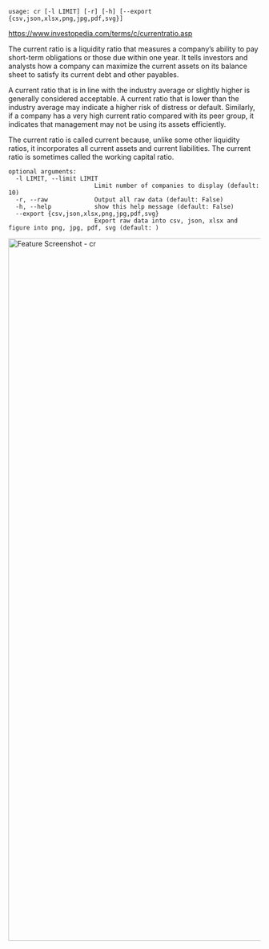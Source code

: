 ```text
usage: cr [-l LIMIT] [-r] [-h] [--export {csv,json,xlsx,png,jpg,pdf,svg}]
```

https://www.investopedia.com/terms/c/currentratio.asp

The current ratio is a liquidity ratio that measures a company’s ability to pay short-term obligations or those due within one year. It tells investors and analysts how a company can maximize the current assets on its balance sheet to satisfy its current debt and other payables. 

A current ratio that is in line with the industry average or slightly higher is generally considered acceptable. A current ratio that is lower than the industry average may indicate a higher risk of distress or default. Similarly, if a company has a very high current ratio compared with its peer group, it indicates that management may not be using its assets efficiently.

The current ratio is called current because, unlike some other liquidity ratios, it incorporates all current assets and current liabilities. The current ratio is sometimes called the working capital ratio.

```
optional arguments:
  -l LIMIT, --limit LIMIT
                        Limit number of companies to display (default: 10)
  -r, --raw             Output all raw data (default: False)
  -h, --help            show this help message (default: False)
  --export {csv,json,xlsx,png,jpg,pdf,svg}
                        Export raw data into csv, json, xlsx and figure into png, jpg, pdf, svg (default: )
```
<img width="1400" alt="Feature Screenshot - cr" src="https://user-images.githubusercontent.com/85772166/144780362-4cdac5d2-b278-4c5d-ac0f-1a1a8bbf0c56.png">
